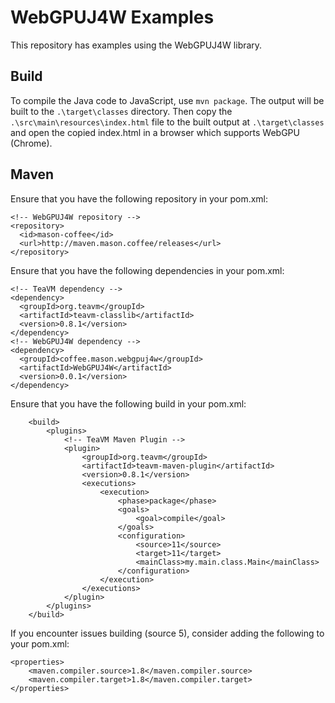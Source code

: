 # WebGPUJ4W Examples
This repository has examples using the WebGPUJ4W library.

## Build
To compile the Java code to JavaScript, use  ```mvn package```. The output will be built to the ```.\target\classes``` directory. Then copy the ```.\src\main\resources\index.html``` file to the built output at ```.\target\classes``` and open the copied index.html in a browser which supports WebGPU (Chrome).

## Maven
Ensure that you have the following repository in your pom.xml:  

```
<!-- WebGPUJ4W repository -->
<repository>
  <id>mason-coffee</id>
  <url>http://maven.mason.coffee/releases</url>
</repository>
```

Ensure that you have the following dependencies in your pom.xml:  
  
  
```
<!-- TeaVM dependency -->
<dependency>
  <groupId>org.teavm</groupId>
  <artifactId>teavm-classlib</artifactId>
  <version>0.8.1</version>
</dependency>
<!-- WebGPUJ4W dependency -->
<dependency>
  <groupId>coffee.mason.webgpuj4w</groupId>
  <artifactId>WebGPUJ4W</artifactId>
  <version>0.0.1</version>
</dependency>
```

Ensure that you have the following build in your pom.xml:  
  
```
	<build>
		<plugins>
			<!-- TeaVM Maven Plugin -->
			<plugin>
				<groupId>org.teavm</groupId>
				<artifactId>teavm-maven-plugin</artifactId>
				<version>0.8.1</version>
				<executions>
					<execution>
						<phase>package</phase>
						<goals>
							<goal>compile</goal>
						</goals>
						<configuration>
							<source>11</source>
							<target>11</target>
							<mainClass>my.main.class.Main</mainClass>
						</configuration>
					</execution>
				</executions>
			</plugin>
		</plugins>
	</build>
```

If you encounter issues building (source 5), consider adding the following to your pom.xml:  

```
<properties>
    <maven.compiler.source>1.8</maven.compiler.source>
    <maven.compiler.target>1.8</maven.compiler.target>
</properties>
```

